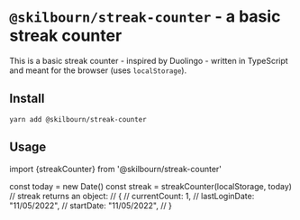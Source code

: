 # `@skilbourn/streak-counter` - a basic streak counter

This is a basic streak counter - inspired by Duolingo - written in TypeScript and meant for the browser (uses `localStorage`).

## Install

```shell
yarn add @skilbourn/streak-counter
```


## Usage

import {streakCounter} from '@skilbourn/streak-counter'

const today = new Date()
const streak = streakCounter(localStorage, today)
// streak returns an object:
// {
//    currentCount: 1,
//    lastLoginDate: "11/05/2022",
//    startDate: "11/05/2022",
// }
